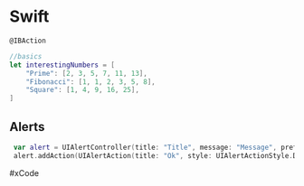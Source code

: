 # Swift


```@IBAction```

```Swift
//basics
let interestingNumbers = [
    "Prime": [2, 3, 5, 7, 11, 13],
    "Fibonacci": [1, 1, 2, 3, 5, 8],
    "Square": [1, 4, 9, 16, 25],
]

```


## Alerts
```Swift
 var alert = UIAlertController(title: "Title", message: "Message", preferredStyle: UIAlertControllerStyle.Alert)
 alert.addAction(UIAlertAction(title: "Ok", style: UIAlertActionStyle.Default, handler: nil))


```

#xCode

